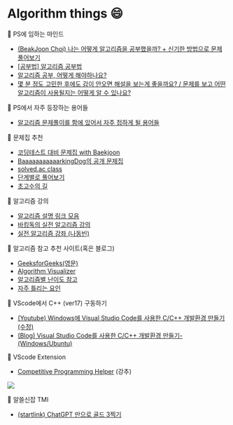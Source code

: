 # Algorithm things 😄

📌 PS에 임하는 마인드
- [(BeakJoon Choi) 나는 어떻게 알고리즘을 공부했을까? + 신기한 방법으로 문제 풀어보기](https://www.slideshare.net/slideshow/ss-52193873/52193873)
- [[공부법] 알고리즘 공부법](https://gmlwjd9405.github.io/2018/05/14/how-to-study-algorithms.html)
- [알고리즘 공부, 어떻게 해야하나요?](https://baactree.tistory.com/52)
- [몇 분 정도 고민한 후에도 감이 안오면 해설을 보는게 좋을까요? / 문제를 보고 어떤 알고리즘이 사용될지는 어떻게 알 수 있나요?](https://blog.encrypted.gg/1062)

📌 PS에서 자주 등장하는 용어들
- [알고리즘 문제풀이를 함에 있어서 자주 접하게 될 용어들](https://www.acmicpc.net/blog/view/102)

📌 문제집 추천 
- [코딩테스트 대비 문제집 with Baekjoon](https://github.com/tony9402/baekjoon)
- [BaaaaaaaaaaarkingDog의 공개 문제집](https://www.acmicpc.net/workbook/by/BaaaaaaaaaaarkingDog)
- [solved.ac class](https://solved.ac/class)
- [단계별로 풀어보기](https://www.acmicpc.net/step)
- [초고수의 길](https://github.com/justiceHui/Unknown-To-Wellknown)

📌 알고리즘 강의
- [알고리즘 설명 링크 모음](https://github.com/tony9402/baekjoon/blob/main/link_for_study.md)
- [바킹독의 실전 알고리즘 강의](https://www.youtube.com/playlist?list=PLtqbFd2VIQv4O6D6l9HcD732hdrnYb6CY)
- [실전 알고리즘 강좌 (나동빈)](https://www.youtube.com/playlist?list=PLRx0vPvlEmdDHxCvAQS1_6XV4deOwfVrz)

📌 알고리즘 참고 추천 사이트(혹은 블로그)
- [GeeksforGeeks(영문)](https://www.geeksforgeeks.org/)
- [Algorithm Visualizer](https://algorithm-visualizer.org/)
- [알고리즘별 난이도 참고](https://jh05013.github.io/%EC%95%8C%EA%B3%A0%EB%A6%AC%EC%A6%98/#_2)
- [자주 틀리는 요인](https://www.acmicpc.net/blog/view/70)

📌 VScode에서 C++ (ver17) 구동하기
- [(Youtube) Windows에 Visual Studio Code를 사용한 C/C++ 개발환경 만들기(수정)](https://youtu.be/xvZfgJJ0t8k?si=KqNEBDWLqJTEP1vF)
- [(Blog) Visual Studio Code를 사용한 C/C++ 개발환경 만들기-(Windows/Ubuntu)](https://webnautes.tistory.com/1854)

📌 VScode Extension
- [Competitive Programming Helper](https://marketplace.visualstudio.com/items?itemName=DivyanshuAgrawal.competitive-programming-helper) (강추)  
<img src="https://divyanshuagrawal.gallerycdn.vsassets.io/extensions/divyanshuagrawal/competitive-programming-helper/2024.7.1722430096/1722430111323/Microsoft.VisualStudio.Services.Icons.Default"/>  
  
📌 알쓸신잡 TMI
- [(startlink) ChatGPT 만으로 골드 3찍기](https://www.acmicpc.net/board/view/110940)
